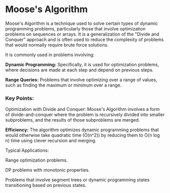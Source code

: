 **<h1>Moose's Algorithm</h1>**

Moose's Algorithm is a technique used to solve certain types of dynamic programming problems, particularly those that involve optimization problems on sequences or arrays. It is a generalization of the "Divide and Conquer" approach and is often used to reduce the complexity of problems that would normally require brute force solutions.

It is commonly used in problems involving:

**Dynamic Programming:** Specifically, it is used for optimization problems, where decisions are made at each step and depend on previous steps.

**Range Queries:** Problems that involve optimizing over a range of values, such as finding the maximum or minimum over a range.

**<h3>Key Points:</h3>**

Optimization with Divide and Conquer: Moose's Algorithm involves a form of divide-and-conquer where the problem is recursively divided into smaller subproblems, and the results of those subproblems are merged.

**Efficiency:** The algorithm optimizes dynamic programming problems that would otherwise take quadratic time (O(n^2)) by reducing them to O(n log n) time using clever recursion and merging.

Typical Applications:

Range optimization problems.

DP problems with monotonic properties.

Problems that involve segment trees or dynamic programming states transitioning based on previous states.

